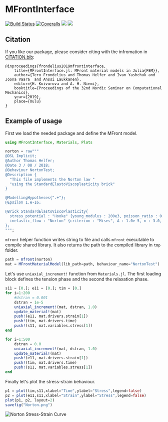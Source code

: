 # MFrontInterface

[![Build Status][build-status-img]][build-status-url]
[![Coveralls][coveralls-img]][coveralls-url]
[![][docs-stable-img]][docs-stable-url]
[![][docs-latest-img]][docs-latest-url]

[build-status-img]: https://travis-ci.com/JuliaFEM/MFrontInterface.jl.svg?branch=master
[build-status-url]: https://travis-ci.com/JuliaFEM/MFrontInterface.jl
[coveralls-img]: https://coveralls.io/repos/github/JuliaFEM/MFrontInterface.jl/badge.svg?branch=master
[coveralls-url]: https://coveralls.io/github/JuliaFEM/MFrontInterface.jl?branch=master
[docs-stable-img]: https://img.shields.io/badge/docs-stable-blue.svg
[docs-stable-url]: https://juliafem.github.io/MFrontInterface.jl/stable
[docs-latest-img]: https://img.shields.io/badge/docs-latest-blue.svg
[docs-latest-url]: https://juliafem.github.io/MFrontInterface.jl/latest


## Citation

If you like our package, please consider citing with the infromation in [CITATION.bib](https://github.com/JuliaFEM/MFrontInterface.jl/blob/master/CITATION.bib):

```
@inproceedings{frondelius2019mfrontinterface,
    title={MFrontInterface.jl: MFront material models in Julia{FEM}},
    author={Tero Frondelius and Thomas Helfer and Ivan Yashchuk and Joona Vaara  and Anssi Laukkanen},
    editor={H. Koivurova and A. H. Niemi},
    booktitle={Proceedings of the 32nd Nordic Seminar on Computational Mechanics},
    year={2019},
    place={Oulu}
}
```

## Example of usage

First we load the needed package and define the MFront model.

```julia
using MFrontInterface, Materials, Plots

norton = raw"""
@DSL Implicit;
@Author Thomas Helfer;
@Date 3 / 08 / 2018;
@Behaviour NortonTest;
@Description {
  "This file implements the Norton law "
  "using the StandardElastoViscoplasticity brick"
}

@ModellingHypotheses{".+"};
@Epsilon 1.e-16;

@Brick StandardElastoViscoPlasticity{
  stress_potential : "Hooke" {young_modulus : 200e3, poisson_ratio : 0.3},
  inelastic_flow : "Norton" {criterion : "Mises", A : 1.0e-5, n : 3.0, K : 100}
};
""";
```


`mfront` helper function writes string to file and calls `mfront` executable to
compile shared library. It also returns the path to the compiled library in `tmp` folder.


```julia
path = mfront(norton)
mat = MFrontMaterialModel(lib_path=path, behaviour_name="NortonTest")
```

Let's use `uniaxial_increment!` function from `Materials.jl`. The first loading
block defines the tension phase and the second the relaxation phase.

```julia
s11 = [0.]; e11 = [0.]; tim = [0.]
for i=1:200
    #dstran = 0.001
    dstran = 1e-5
    uniaxial_increment!(mat, dstran, 1.0)
    update_material!(mat)
    push!(e11, mat.drivers.strain[1])
    push!(tim, mat.drivers.time)
    push!(s11, mat.variables.stress[1])
end

for i=1:500
    dstran = 0.0
    uniaxial_increment!(mat, dstran, 1.0)
    update_material!(mat)
    push!(e11, mat.drivers.strain[1])
    push!(tim, mat.drivers.time)
    push!(s11, mat.variables.stress[1])
end
```


Finally let's plot the stress-strain behaviour.


```julia
p1 = plot(tim,s11,xlabel="Time",ylabel="Stress",legend=false)
p2 = plot(e11,s11,xlabel="Strain",ylabel="Stress",legend=false)
plot(p1, p2, layout=2)
savefig("Norton.png")
```
![Norton Stress-Strain Curve][norton-stress-strain]

[norton-stress-strain]: https://raw.githubusercontent.com/JuliaFEM/MFrontInterface.jl/master/docs/src/Norton.png
